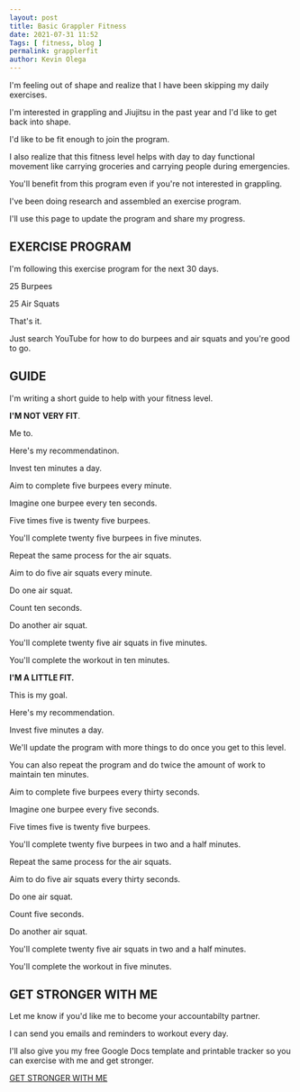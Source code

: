 ```yaml
--- 
layout: post 
title: Basic Grappler Fitness
date: 2021-07-31 11:52
Tags: [ fitness, blog ]
permalink: grapplerfit 
author: Kevin Olega 
--- 
```

I'm feeling out of shape and realize that I have been skipping my daily exercises.

I'm interested in grappling and Jiujitsu in the past year and I'd like to get back into shape.

I'd like to be fit enough to join the program.

I also realize that this fitness level helps with day to day functional movement like carrying groceries and carrying people during emergencies.

You'll benefit from this program even if you're not interested in grappling.

I've been doing research and assembled an exercise program.

I'll use this page to update the program and share my progress.

## EXERCISE PROGRAM

I'm following this exercise program for the next 30 days.

25 Burpees

25 Air Squats

That's it.

Just search YouTube for how to do burpees and air squats and you're good to go.

## GUIDE

I'm writing a short guide to help with your fitness level.

**I'M NOT VERY FIT**.

Me to. 

Here's my recommendatinon.

Invest ten minutes a day.

Aim to complete five burpees every minute.

Imagine one burpee every ten seconds.

Five times five is twenty five burpees.

You'll complete twenty five burpees in five minutes.

Repeat the same process for the air squats.

Aim to do five air squats every minute.

Do one air squat.

Count ten seconds.

Do another air squat.

You'll complete twenty five air squats in five minutes.

You'll complete the workout in ten minutes.

**I'M A LITTLE FIT.**

This is my goal. 

Here's my recommendation.

Invest five minutes a day.

We'll update the program with more things to do once you get to this level.

You can also repeat the program and do twice the amount of work to maintain ten minutes.

Aim to complete five burpees every thirty seconds.

Imagine one burpee every five seconds.

Five times five is twenty five burpees.

You'll complete twenty five burpees in two and a half minutes.

Repeat the same process for the air squats.

Aim to do five air squats every thirty seconds.

Do one air squat.

Count five seconds.

Do another air squat.

You'll complete twenty five air squats in two and a half minutes.

You'll complete the workout in five minutes.

## GET STRONGER WITH ME

Let me know if you'd like me to become your accountabilty partner.

I can send you emails and reminders to workout every day.

I'll also give you my free Google Docs template and printable tracker so you can exercise with me and get stronger.

<a href="https://sendfox.com/lp/m8kdlv" class="button focus">GET STRONGER WITH ME</a>